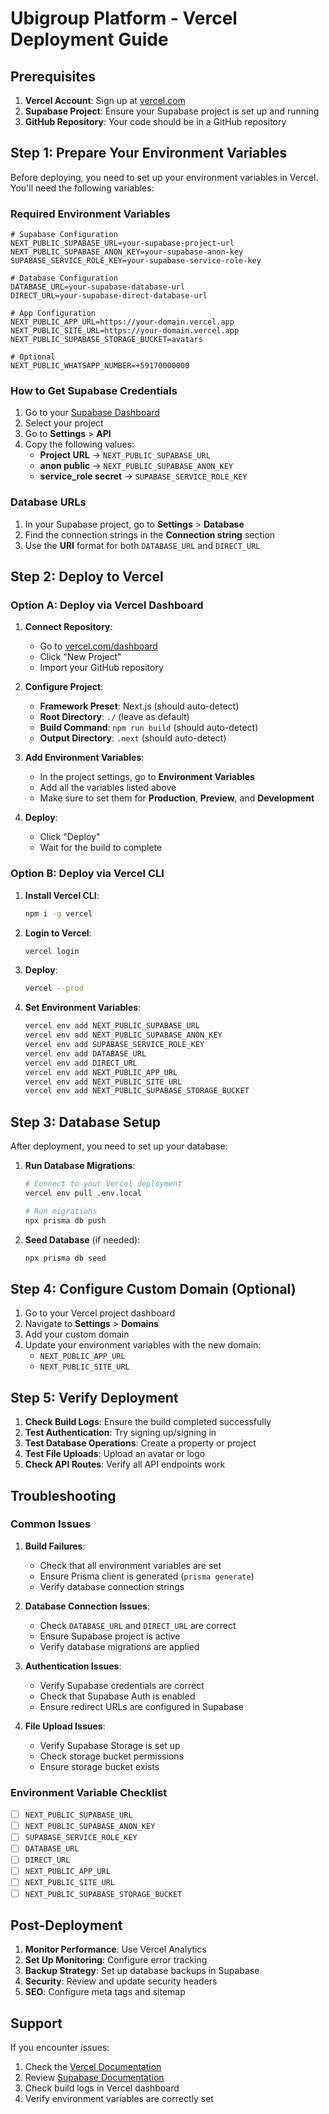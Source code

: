 # Ubigroup Platform - Vercel Deployment Guide

## Prerequisites

1. **Vercel Account**: Sign up at [vercel.com](https://vercel.com)
2. **Supabase Project**: Ensure your Supabase project is set up and running
3. **GitHub Repository**: Your code should be in a GitHub repository

## Step 1: Prepare Your Environment Variables

Before deploying, you need to set up your environment variables in Vercel. You'll need the following variables:

### Required Environment Variables

```env
# Supabase Configuration
NEXT_PUBLIC_SUPABASE_URL=your-supabase-project-url
NEXT_PUBLIC_SUPABASE_ANON_KEY=your-supabase-anon-key
SUPABASE_SERVICE_ROLE_KEY=your-supabase-service-role-key

# Database Configuration
DATABASE_URL=your-supabase-database-url
DIRECT_URL=your-supabase-direct-database-url

# App Configuration
NEXT_PUBLIC_APP_URL=https://your-domain.vercel.app
NEXT_PUBLIC_SITE_URL=https://your-domain.vercel.app
NEXT_PUBLIC_SUPABASE_STORAGE_BUCKET=avatars

# Optional
NEXT_PUBLIC_WHATSAPP_NUMBER=+59170000000
```

### How to Get Supabase Credentials

1. Go to your [Supabase Dashboard](https://supabase.com/dashboard)
2. Select your project
3. Go to **Settings** > **API**
4. Copy the following values:
   - **Project URL** → `NEXT_PUBLIC_SUPABASE_URL`
   - **anon public** → `NEXT_PUBLIC_SUPABASE_ANON_KEY`
   - **service_role secret** → `SUPABASE_SERVICE_ROLE_KEY`

### Database URLs

1. In your Supabase project, go to **Settings** > **Database**
2. Find the connection strings in the **Connection string** section
3. Use the **URI** format for both `DATABASE_URL` and `DIRECT_URL`

## Step 2: Deploy to Vercel

### Option A: Deploy via Vercel Dashboard

1. **Connect Repository**:
   - Go to [vercel.com/dashboard](https://vercel.com/dashboard)
   - Click "New Project"
   - Import your GitHub repository

2. **Configure Project**:
   - **Framework Preset**: Next.js (should auto-detect)
   - **Root Directory**: `./` (leave as default)
   - **Build Command**: `npm run build` (should auto-detect)
   - **Output Directory**: `.next` (should auto-detect)

3. **Add Environment Variables**:
   - In the project settings, go to **Environment Variables**
   - Add all the variables listed above
   - Make sure to set them for **Production**, **Preview**, and **Development**

4. **Deploy**:
   - Click "Deploy"
   - Wait for the build to complete

### Option B: Deploy via Vercel CLI

1. **Install Vercel CLI**:
   ```bash
   npm i -g vercel
   ```

2. **Login to Vercel**:
   ```bash
   vercel login
   ```

3. **Deploy**:
   ```bash
   vercel --prod
   ```

4. **Set Environment Variables**:
   ```bash
   vercel env add NEXT_PUBLIC_SUPABASE_URL
   vercel env add NEXT_PUBLIC_SUPABASE_ANON_KEY
   vercel env add SUPABASE_SERVICE_ROLE_KEY
   vercel env add DATABASE_URL
   vercel env add DIRECT_URL
   vercel env add NEXT_PUBLIC_APP_URL
   vercel env add NEXT_PUBLIC_SITE_URL
   vercel env add NEXT_PUBLIC_SUPABASE_STORAGE_BUCKET
   ```

## Step 3: Database Setup

After deployment, you need to set up your database:

1. **Run Database Migrations**:
   ```bash
   # Connect to your Vercel deployment
   vercel env pull .env.local
   
   # Run migrations
   npx prisma db push
   ```

2. **Seed Database** (if needed):
   ```bash
   npx prisma db seed
   ```

## Step 4: Configure Custom Domain (Optional)

1. Go to your Vercel project dashboard
2. Navigate to **Settings** > **Domains**
3. Add your custom domain
4. Update your environment variables with the new domain:
   - `NEXT_PUBLIC_APP_URL`
   - `NEXT_PUBLIC_SITE_URL`

## Step 5: Verify Deployment

1. **Check Build Logs**: Ensure the build completed successfully
2. **Test Authentication**: Try signing up/signing in
3. **Test Database Operations**: Create a property or project
4. **Test File Uploads**: Upload an avatar or logo
5. **Check API Routes**: Verify all API endpoints work

## Troubleshooting

### Common Issues

1. **Build Failures**:
   - Check that all environment variables are set
   - Ensure Prisma client is generated (`prisma generate`)
   - Verify database connection strings

2. **Database Connection Issues**:
   - Check `DATABASE_URL` and `DIRECT_URL` are correct
   - Ensure Supabase project is active
   - Verify database migrations are applied

3. **Authentication Issues**:
   - Verify Supabase credentials are correct
   - Check that Supabase Auth is enabled
   - Ensure redirect URLs are configured in Supabase

4. **File Upload Issues**:
   - Verify Supabase Storage is set up
   - Check storage bucket permissions
   - Ensure storage bucket exists

### Environment Variable Checklist

- [ ] `NEXT_PUBLIC_SUPABASE_URL`
- [ ] `NEXT_PUBLIC_SUPABASE_ANON_KEY`
- [ ] `SUPABASE_SERVICE_ROLE_KEY`
- [ ] `DATABASE_URL`
- [ ] `DIRECT_URL`
- [ ] `NEXT_PUBLIC_APP_URL`
- [ ] `NEXT_PUBLIC_SITE_URL`
- [ ] `NEXT_PUBLIC_SUPABASE_STORAGE_BUCKET`

## Post-Deployment

1. **Monitor Performance**: Use Vercel Analytics
2. **Set Up Monitoring**: Configure error tracking
3. **Backup Strategy**: Set up database backups in Supabase
4. **Security**: Review and update security headers
5. **SEO**: Configure meta tags and sitemap

## Support

If you encounter issues:

1. Check the [Vercel Documentation](https://vercel.com/docs)
2. Review [Supabase Documentation](https://supabase.com/docs)
3. Check build logs in Vercel dashboard
4. Verify environment variables are correctly set

